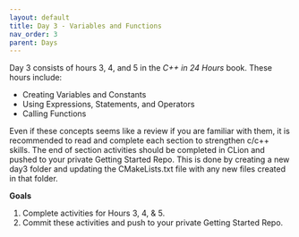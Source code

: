 ```yaml
---
layout: default
title: Day 3 - Variables and Functions
nav_order: 3
parent: Days
---
```


Day 3 consists of hours 3, 4, and 5 in the _C++ in 24 Hours_ book. These hours include:
- Creating Variables and Constants
- Using Expressions, Statements, and Operators
- Calling Functions

Even if these concepts seems like a review if you are familiar with them, it is recommended to read and complete each section to strengthen c/c++ skills.  The end of section activities should be completed in CLion and pushed to your private Getting Started Repo.  This is done by creating a new day3 folder and updating the CMakeLists.txt file with any new files created in that folder.

**Goals**
1. Complete activities for Hours 3, 4, & 5.
2. Commit these activities and push to your private Getting Started Repo.
